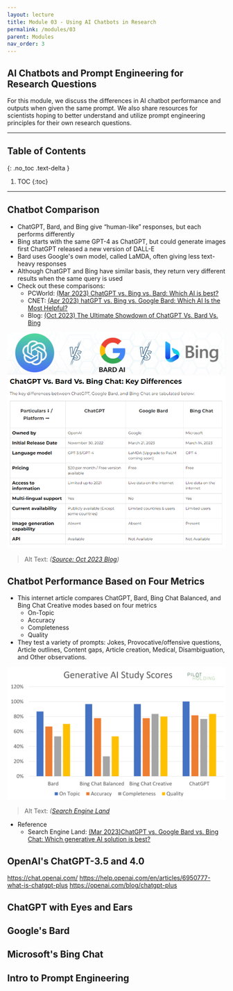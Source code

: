 ```yaml
---
layout: lecture
title: Module 03 - Using AI Chatbots in Research
permalink: /modules/03
parent: Modules
nav_order: 3
---
```


## AI Chatbots and Prompt Engineering for Research Questions
For this module, we discuss the differences in AI chatbot performance and outputs when given the same prompt. We also share resources for scientists hoping to better understand and utilize prompt engineering principles for their own research questions. 

---

## Table of Contents
{: .no_toc .text-delta }

1. TOC
{:toc}

---

## Chatbot Comparison
* ChatGPT, Bard, and Bing give “human-like” responses, but each performs differently
* Bing starts with the same GPT-4 as ChatGPT, but could generate images first ChatGPT released a new version of DALL-E
* Bard uses Google's own model, called LaMDA, often giving less text-heavy responses
* Although ChatGPT and Bing have similar basis, they return very different results when the same query is used
* Check out these comparisons: 
    * PCWorld: [(Mar 2023) ChatGPT vs. Bing vs. Bard: Which AI is best?](https://www.pcworld.com/article/1671133/chatgpt-vs-bing-vs-bard-whats-the-best-ai-chatbot.html )
    * CNET: [(Apr 2023) hatGPT vs. Bing vs. Google Bard: Which AI Is the Most Helpful?](https://www.cnet.com/tech/services-and-software/chatgpt-vs-bing-vs-google-bard-which-ai-is-the-most-helpful/) 
    * Blog: [(Oct 2023) The Ultimate Showdown of ChatGPT Vs. Bard Vs. Bing](https://meetanshi.com/blog/chatgpt-vs-bard-vs-bing/)


![Chatbot Logos](/assets/images/02-chatbot-logos.png)
![Chatbot Comparison](/assets/images/02-chatbot-comparison.png)
> Alt Text:  _([Source: Oct 2023 Blog](https://meetanshi.com/blog/chatgpt-vs-bard-vs-bing/))_

## Chatbot Performance Based on Four Metrics
* This internet article compares ChatGPT, Bard, Bing Chat Balanced, and Bing Chat Creative modes based on four metrics
    * On-Topic
    * Accuracy
    * Completeness
    * Quality
* They test a variety of prompts: Jokes, Provocative/offensive questions, Article outlines, Content gaps, Article creation, Medical, Disambiguation, and Other observations. 

![chatbot Metrics](/assets/images/03-chatbot-comparison-metrics.png)
> Alt Text:  _([Search Engine Land](https://searchengineland.com/chatgpt-vs-google-bard-vs-bing-chat-which-generative-ai-solution-is-best-394929)_

* Reference
    * Search Engine Land: [(Mar 2023)ChatGPT vs. Google Bard vs. Bing Chat: Which generative AI solution is best?](https://searchengineland.com/chatgpt-vs-google-bard-vs-bing-chat-which-generative-ai-solution-is-best-394929)


## OpenAI's ChatGPT-3.5 and 4.0
https://chat.openai.com/ 
https://help.openai.com/en/articles/6950777-what-is-chatgpt-plus 
https://openai.com/blog/chatgpt-plus 


## ChatGPT with Eyes and Ears


## Google's Bard



## Microsoft's Bing Chat




## Intro to Prompt Engineering




